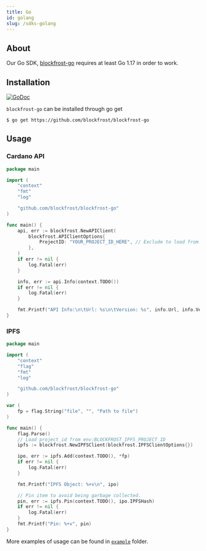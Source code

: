 ```yaml
---
title: Go
id: golang
slug: /sdks-golang
---
```


## About

Our Go SDK, [blockfrost-go](https://github.com/blockfrost/blockfrost-go) requires at least Go 1.17 in order to work.

## Installation

[![GoDoc](https://godoc.org/github.com/blockfrost/blockfrost-go?status.svg)](https://godoc.org/github.com/blockfrost/blockfrost-go)

`blockfrost-go` can be installed through go get

```console
$ go get https://github.com/blockfrost/blockfrost-go
```

## Usage

### Cardano API

```go
package main

import (
	"context"
	"fmt"
	"log"

	"github.com/blockfrost/blockfrost-go"
)

func main() {
	api, err := blockfrost.NewAPIClient(
		blockfrost.APIClientOptions{
            ProjectID: "YOUR_PROJECT_ID_HERE", // Exclude to load from env:BLOCKFROST_PROJECT_ID
        },
	)
	if err != nil {
		log.Fatal(err)
	}

	info, err := api.Info(context.TODO())
	if err != nil {
		log.Fatal(err)
	}

	fmt.Printf("API Info:\n\tUrl: %s\n\tVersion: %s", info.Url, info.Version)
}
```

### IPFS

```go
package main

import (
	"context"
	"flag"
	"fmt"
	"log"

	"github.com/blockfrost/blockfrost-go"
)

var (
	fp = flag.String("file", "", "Path to file")
)

func main() {
	flag.Parse()
	// Load project_id from env:BLOCKFROST_IPFS_PROJECT_ID
	ipfs := blockfrost.NewIPFSClient(blockfrost.IPFSClientOptions{})

	ipo, err := ipfs.Add(context.TODO(), *fp)
	if err != nil {
		log.Fatal(err)
	}

	fmt.Printf("IPFS Object: %+v\n", ipo)

	// Pin item to avoid being garbage collected.
	pin, err := ipfs.Pin(context.TODO(), ipo.IPFSHash)
	if err != nil {
		log.Fatal(err)
	}
	fmt.Printf("Pin: %+v", pin)
}
```

More examples of usage can be found in [`example`](https://github.com/blockfrost/blockfrost-go/tree/master/example) folder.
